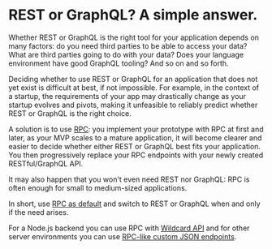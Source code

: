 # REST or GraphQL? A simple answer.

Whether REST or GraphQL is the right tool for your application depends on many factors:
do you need third parties to be able to access your data?
What are third parties going to do with your data?
Does your language environment have good GraphQL tooling?
And so on and so forth.

Deciding whether to use REST or GraphQL for an application that does not yet exist is difficult at best, if not impossible.
For example,
in the context of a startup,
the requirements of your app may drastically change as your startup evolves and pivots,
making it unfeasible to reliably predict whether REST or GraphQL is the right choice.

A solution is to use [RPC](/docs/what-is-rpc.md#what-is-rpc):
you implement your prototype with RPC at first and later,
as your MVP scales to a mature application,
it will become clearer and easier to decide
whether either REST or GraphQL best fits your application.
You then progressively replace your RPC endpoints with your newly created RESTful/GraphQL API.

It may also happen that you won't even need REST nor GraphQL:
RPC is often enough for small to medium-sized applications.

In short,
use [RPC as default](/docs/blog/rpc-as-default.md#rpc-as-default) and
switch to REST or GraphQL when and only if the need arises.

For a Node.js backend you can use RPC with
[Wildcard API](https://github.com/reframejs/wildcard-api#readme)
and for other server environments
you can use [RPC-like custom JSON endpoints](/docs/blog/rest-rpc.md#custom-json-endpoints).

